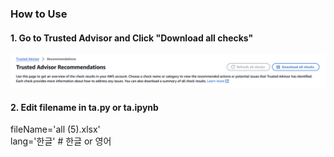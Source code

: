 ### How to Use
#### 1. Go to Trusted Advisor and Click "Download all checks"

![ALT TEXT](pic/ta1.png)

#### 2. Edit filename in ta.py or ta.ipynb<br>
   fileName='all (5).xlsx'<br>
   lang='한글' # 한글 or 영어

  
